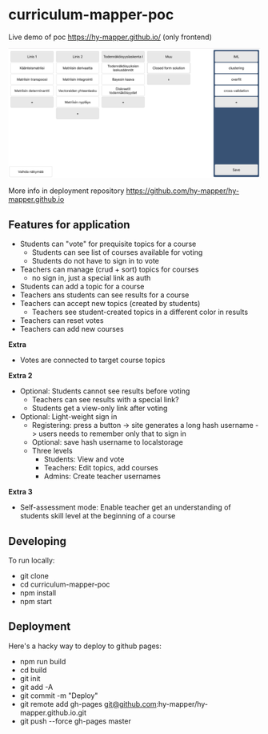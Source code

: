 # curriculum-mapper-poc

Live demo of poc https://hy-mapper.github.io/ (only frontend)

![screenshot.png](screenshot.png)

More info in deployment repository https://github.com/hy-mapper/hy-mapper.github.io

## Features for application

- Students can "vote" for prequisite topics for a course
  - Students can see list of courses available for voting
  - Students do not have to sign in to vote
- Teachers can manage (crud + sort) topics for courses
  - no sign in, just a special link as auth
- Students can add a topic for a course
- Teachers ans students can see results for a course
- Teachers can accept new topics (created by students)
  - Teachers see student-created topics in a different color in results
- Teachers can reset votes
- Teachers can add new courses

**Extra**

- Votes are connected to target course topics

**Extra 2**

- Optional: Students cannot see results before voting
  - Teachers can see results with a special link?
  - Students get a view-only link after voting
- Optional: Light-weight sign in
  - Registering: press a button -> site generates a long hash username -> users needs to remember only that to sign in
  - Optional: save hash username to localstorage
  - Three levels
    - Students: View and vote
    - Teachers: Edit topics, add courses
    - Admins: Create teacher usernames

**Extra 3**

- Self-assessment mode: Enable teacher get an understanding of students skill level at the beginning of a course

## Developing

To run locally:

- git clone
- cd curriculum-mapper-poc
- npm install
- npm start

## Deployment

Here's a hacky way to deploy to github pages:

- npm run build
- cd build
- git init
- git add -A
- git commit -m "Deploy"
- git remote add gh-pages git@github.com:hy-mapper/hy-mapper.github.io.git
- git push --force gh-pages master
